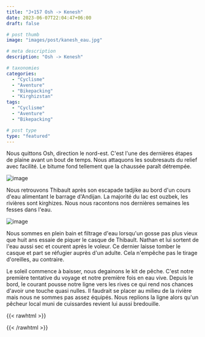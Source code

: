 ```yaml
---
title: "J+157 Osh -> Kenesh"
date: 2023-06-07T22:04:47+06:00
draft: false

# post thumb
image: "images/post/kanesh_eau.jpg"

# meta description
description: "Osh -> Kenesh"

# taxonomies
categories:
  - "Cyclisme" 
  - "Aventure" 
  - "Bikepacking"
  - "Kirghizstan" 
tags:
  - "Cyclisme" 
  - "Aventure" 
  - "Bikepacking" 

# post type
type: "featured"
---
```


Nous quittons Osh, direction le nord-est. C'est l'une des dernières étapes de plaine avant un bout de temps. Nous attaquons les soubresauts du relief avec facilité. Le bitume fond tellement que la chaussée paraît détrempée. 

![image](../../images/post/kanesh_benathan.jpg)

Nous retrouvons Thibault après son escapade tadjike au bord d'un cours d'eau alimentant le barrage d'Andijan. La majorité du lac est ouzbek, les rivières sont kirghizes. Nous nous racontons nos dernières semaines les fesses dans l'eau. 

![image](../../images/post/kanesh_tibo.jpg)

Nous sommes en plein bain et filtrage d'eau lorsqu'un gosse pas plus vieux que huit ans essaie de piquer le casque de Thibault. Nathan et lui sortent de l'eau aussi sec et courent après le voleur. Ce dernier laisse tomber le casque et part se réfugier auprès d'un adulte. Cela n'empêche pas le tirage d'oreilles, au contraire. 

Le soleil commence à baisser, nous degainons le kit de pêche. C'est notre première tentative du voyage et notre première fois en eau vive. Depuis le bord, le courant pousse notre ligne vers les rives ce qui rend nos chances d'avoir une touche quasi nulles. Il faudrait se placer au milieu de la rivière mais nous ne sommes pas assez équipés. Nous replions la ligne alors qu'un pêcheur local muni de cuissardes revient lui aussi bredouille. 

{{< rawhtml >}} 
<div class="strava-embed-placeholder" data-embed-type="activity" data-embed-id="9219187628"></div><script src="https://strava-embeds.com/embed.js"></script>
{{< /rawhtml >}} 
